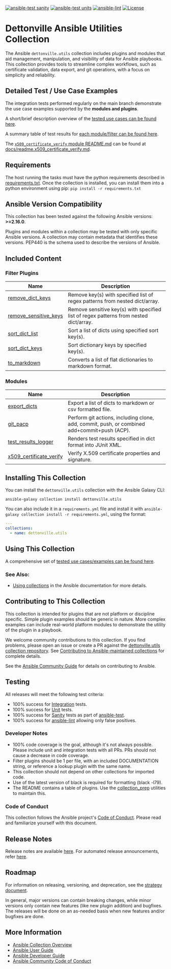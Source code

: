 [![ansible-test sanity](https://github.com/dettonville/ansible-utils/actions/workflows/ansible-test-sanity.yml/badge.svg)](https://github.com/dettonville/ansible-utils/actions/workflows/ansible-test-sanity.yml)
[![ansible-test units](https://github.com/dettonville/ansible-utils/actions/workflows/ansible-test-units.yml/badge.svg)](https://github.com/dettonville/ansible-utils/actions/workflows/ansible-test-units.yml)
[![ansible-lint](https://github.com/dettonville/ansible-utils/actions/workflows/ansible-lint.yml/badge.svg)](https://github.com/dettonville/ansible-utils/actions/workflows/ansible-lint.yml)
[![License](https://img.shields.io/badge/license-MIT-brightgreen.svg?style=flat)](LICENSE.md)

# Dettonville Ansible Utilities Collection

The Ansible `dettonville.utils` collection includes plugins and modules that aid management, manipulation, and visibility of data for Ansible playbooks. This collection provides tools to streamline complex workflows, such as certificate validation, data export, and git operations, with a focus on simplicity and reliability.

## Detailed Test / Use Case Examples

The integration tests performed regularly on the main branch demonstrate the use case examples supported by the **modules and plugins**.

A short/brief description overview of the [tested use cases can be found here](https://github.com/dettonville/ansible-test-automation/blob/main/tests/dettonville/utils/main/README.md#testuse-case-example-index).

A summary table of test results for [each module/filter can be found here](https://github.com/dettonville/ansible-test-automation/blob/main/tests/dettonville/utils/main/test-results.md).

The [`x509_certificate_verify` module README.md](docs/readme.x509_certificate_verify.md) can be found at [docs/readme.x509_certificate_verify.md](docs/readme.x509_certificate_verify.md).

## Requirements

The host running the tasks must have the python requirements described in [requirements.txt](https://github.com/dettonville/ansible-utils/blob/main/requirements.txt). Once the collection is installed, you can install them into a python environment using pip: `pip install -r requirements.txt`

<!--start requires_ansible-->
## Ansible Version Compatibility

This collection has been tested against the following Ansible versions: **>=2.16.0**.

Plugins and modules within a collection may be tested with only specific Ansible versions. A collection may contain metadata that identifies these versions. PEP440 is the schema used to describe the versions of Ansible.
<!--end requires_ansible-->

## Included Content

<!--start collection content-->
### Filter Plugins
Name | Description
--- | ---
[remove_dict_keys](https://github.com/dettonville/ansible-utils/blob/main/plugins/filter/remove_dict_keys.py) | Remove key(s) with specified list of regex patterns from nested dict/array.
[remove_sensitive_keys](https://github.com/dettonville/ansible-utils/blob/main/plugins/filter/remove_sensitive_keys.py) | Remove sensitive key(s) with specified list of regex patterns from nested dict/array.
[sort_dict_list](https://github.com/dettonville/ansible-utils/blob/main/plugins/filter/sort_dict_list.py) | Sort a list of dicts using specified sort key(s).
[sort_dict_keys](https://github.com/dettonville/ansible-utils/blob/main/plugins/filter/sort_dict_keys.py) | Sort dictionary keys by specified key(s).
[to_markdown](https://github.com/dettonville/ansible-utils/blob/main/plugins/filter/to_markdown.py) | Converts a list of flat dictionaries to markdown format.

### Modules
Name | Description
--- | ---
[export_dicts](https://github.com/dettonville/ansible-utils/blob/main/plugins/modules/export_dicts.py) | Export a list of dicts to markdown or csv formatted file.
[git_pacp](https://github.com/dettonville/ansible-utils/blob/main/plugins/modules/git_pacp.py) | Perform git actions, including clone, add, commit, push, or combined add+commit+push (ACP).
[test_results_logger](https://github.com/dettonville/ansible-utils/blob/main/plugins/modules/test_results_logger.py) | Renders test results specified in dict format into JUnit XML.
[x509_certificate_verify](https://github.com/dettonville/ansible-utils/blob/main/plugins/modules/x509_certificate_verify.py) | Verify X.509 certificate properties and signature.

<!--end collection content-->

## Installing This Collection

You can install the `dettonville.utils` collection with the Ansible Galaxy CLI:

    ansible-galaxy collection install dettonville.utils

You can also include it in a `requirements.yml` file and install it with `ansible-galaxy collection install -r requirements.yml`, using the format:

```yaml
---
collections:
  - name: dettonville.utils
```

## Using This Collection

A comprehensive set of [tested use cases/examples can be found here](https://github.com/dettonville/ansible-test-automation/blob/main/tests/dettonville/utils/main/README.md#testuse-case-example-index).

### See Also:

* [Using collections](https://docs.ansible.com/ansible/latest/user_guide/collections_using.html) in the Ansible documentation for more details.

## Contributing to This Collection

This collection is intended for plugins that are not platform or discipline specific. Simple plugin examples should be generic in nature. More complex examples can include real-world platform modules to demonstrate the utility of the plugin in a playbook.

We welcome community contributions to this collection. If you find problems, please open an issue or create a PR against the [dettonville.utils collection repository](https://github.com/dettonville/ansible-utils). See [Contributing to Ansible-maintained collections](https://docs.ansible.com/ansible/devel/community/contributing_maintained_collections.html#contributing-maintained-collections) for complete details.

See the [Ansible Community Guide](https://docs.ansible.com/ansible/latest/community/index.html) for details on contributing to Ansible.

## Testing

All releases will meet the following test criteria:

* 100% success for [Integration](https://github.com/dettonville/ansible-utils/blob/main/tests/integration) tests.
* 100% success for [Unit](https://github.com/dettonville/ansible-utils/blob/main/tests/unit) tests.
* 100% success for [Sanity](https://docs.ansible.com/ansible/latest/dev_guide/testing/sanity/index.html#all-sanity-tests) tests as part of [ansible-test](https://docs.ansible.com/ansible/latest/dev_guide/testing.html#run-sanity-tests).
* 100% success for [ansible-lint](https://ansible.readthedocs.io/projects/lint/) allowing only false positives.

### Developer Notes

- 100% code coverage is the goal, although it's not always possible. Please include unit and integration tests with all PRs. PRs should not cause a decrease in code coverage.
- Filter plugins should be 1 per file, with an included DOCUMENTATION string, or reference a lookup plugin with the same name.
- This collection should not depend on other collections for imported code.
- Use of the latest version of black is required for formatting (black -l79).
- The README contains a table of plugins. Use the [collection_prep](https://github.com/ansible-network/collection_prep) utilities to maintain this.

### Code of Conduct
This collection follows the Ansible project's
[Code of Conduct](https://docs.ansible.com/ansible/devel/community/code_of_conduct.html).
Please read and familiarize yourself with this document.

## Release Notes
Release notes are available [here](https://github.com/dettonville/ansible-utils/blob/main/changelogs/CHANGELOG.rst).
For automated release announcements, refer [here](https://twitter.com/AnsibleContent).

## Roadmap
For information on releasing, versioning, and deprecation, see the [strategy document](https://access.redhat.com/articles/4993781).

In general, major versions can contain breaking changes, while minor versions only contain new features (like new plugin addition) and bugfixes. The releases will be done on an as-needed basis when new features and/or bugfixes are done.

## More Information

- [Ansible Collection Overview](https://github.com/ansible-collections/overview)
- [Ansible User Guide](https://docs.ansible.com/ansible/latest/user_guide/index.html)
- [Ansible Developer Guide](https://docs.ansible.com/ansible/latest/dev_guide/index.html)
- [Ansible Community Code of Conduct](https://docs.ansible.com/ansible/latest/community/code_of_conduct.html)
